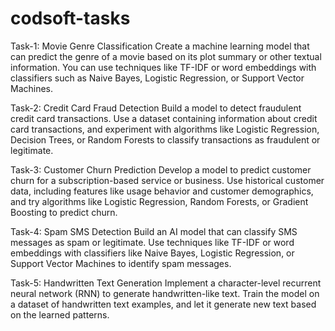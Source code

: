 # codsoft-tasks

Task-1: Movie Genre Classification
        Create a machine learning model that can predict the genre of a movie based on its plot summary or other textual information. You can use 
        techniques like TF-IDF or word embeddings with classifiers such as Naive Bayes, Logistic Regression, or Support Vector Machines.

Task-2: Credit Card Fraud Detection
        Build a model to detect fraudulent credit card transactions. Use a dataset containing information about credit card transactions, and experiment 
        with algorithms like Logistic Regression, Decision Trees, or Random Forests to classify transactions as fraudulent or legitimate.

Task-3: Customer Churn Prediction
        Develop a model to predict customer churn for a subscription-based service or business. Use historical customer data, including features like usage 
        behavior and customer demographics, and try algorithms like Logistic Regression, Random Forests, or Gradient Boosting to predict churn.

Task-4: Spam SMS Detection
        Build an AI model that can classify SMS messages as spam or legitimate. Use techniques like TF-IDF or word embeddings with classifiers like Naive 
        Bayes, Logistic Regression, or Support Vector Machines to identify spam messages.

Task-5: Handwritten Text Generation
        Implement a character-level recurrent neural network (RNN) to generate handwritten-like text. Train the model on a dataset of handwritten text 
        examples, and let it generate new text based on the learned patterns.

